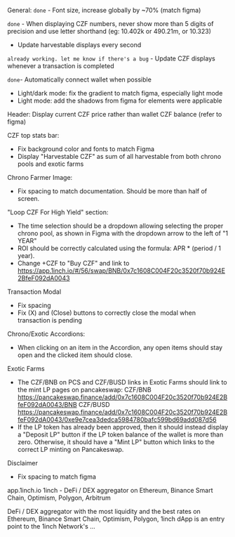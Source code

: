 General:
`done` - Font size, increase globally by ~70% (match figma) 

`done` - When displaying CZF numbers, never show more than 5 digits of precision and use letter shorthand (eg: 10.402k or 490.21m, or 10.323)

- Update harvestable displays every second

`already working. let me know if there's a bug` -  Update CZF displays whenever a transaction is completed

`done`- Automatically connect wallet when possible


- Light/dark mode: fix the gradient to match figma, especially light mode
- Light mode: add the shadows from figma for elements were applicable


Header: Display current CZF price rather than wallet CZF balance (refer to figma)

CZF top stats bar: 
- Fix background color and fonts to match Figma
- Display "Harvestable CZF" as sum of all harvestable from both chrono pools and exotic farms

Chrono Farmer Image:
- Fix spacing to match documentation. Should be more than half of screen.

"Loop CZF For High Yield" section:
- The time selection should be a dropdown allowing selecting the proper chrono pool, as shown in Figma with the dropdown arrow to the left of "1 YEAR"
- ROI should be correctly calculated using the formula: APR * (period / 1 year). 
- Change +CZF to "Buy CZF" and link to https://app.1inch.io/#/56/swap/BNB/0x7c1608C004F20c3520f70b924E2BfeF092dA0043

Transaction Modal
- Fix spacing
- Fix (X) and (Close) buttons to correctly close the modal when transaction is pending

Chrono/Exotic Accordions:
- When clicking on an item in the Accordion, any open items should stay open and the clicked item should close.

Exotic Farms
- The CZF/BNB on PCS and CZF/BUSD links in Exotic Farms should link to the mint LP pages on pancakeswap:
CZF/BNB https://pancakeswap.finance/add/0x7c1608C004F20c3520f70b924E2BfeF092dA0043/BNB
CZF/BUSD https://pancakeswap.finance/add/0x7c1608C004F20c3520f70b924E2BfeF092dA0043/0xe9e7cea3dedca5984780bafc599bd69add087d56
- If the LP token has already been approved, then it should instead display a "Deposit LP" button if the LP token balance of the wallet is more than zero. Otherwise, it should have a "Mint LP" button which links to the correct LP minting on Pancakeswap.

Disclaimer
- Fix spacing to match figma

app.1inch.io
1inch - DeFi / DEX aggregator on Ethereum, Binance Smart Chain, Optimism, Polygon, Arbitrum

DeFi / DEX aggregator with the most liquidity and the best rates on Ethereum, Binance Smart Chain, Optimism, Polygon, 1inch dApp is an entry point to the 1inch Network's ...